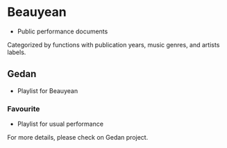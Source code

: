 # Beauyean
- Public performance documents

Categorized by functions with publication years, music genres, and artists labels.

## Gedan
- Playlist for Beauyean

### Favourite
- Playlist for usual performance

For more details, please check on Gedan project.
